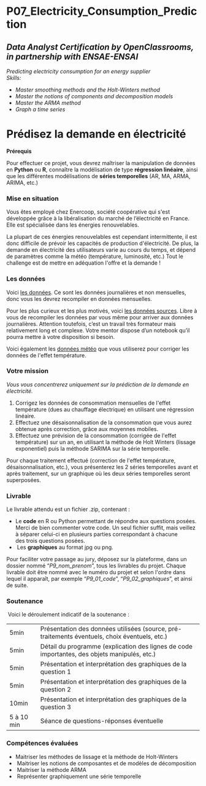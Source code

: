 # P07_Electricity_Consumption_Prediction
<h2><strong><em>Data Analyst Certification by OpenClassrooms, in partnership with&nbsp;ENSAE-ENSAI</em></strong></h2>
<p><em>Predicting electricity consumption for an energy supplier</em><br /><em>Skills:</em></p>
<ul>
<li><em>Master smoothing methods and the Holt-Winters method</em></li>
<li><em>Master the notions of components and decomposition models</em></li>
<li><em>Master the ARMA method</em></li>
<li><em>Graph a time series</em></li>
</ul>
<div>
<div>
<div>
<div>
<div>
<h1>Pr&eacute;disez la demande en &eacute;lectricit&eacute;</h1>
</div>
</div>
</div>
<div>
<div data-videotitle="video" data-current-user-id="7132501" data-project-id="150" data-codio-button-label="Acc&eacute;der au code">
<p><strong>Pr&eacute;requis</strong></p>
<p>Pour effectuer ce projet, vous devrez ma&icirc;triser la manipulation de donn&eacute;es en&nbsp;<strong>Python</strong>&nbsp;ou&nbsp;<strong>R</strong>, conna&icirc;tre la mod&eacute;lisation de type&nbsp;<strong>r&eacute;gression lin&eacute;aire</strong>, ainsi que les diff&eacute;rentes mod&eacute;lisations de&nbsp;<strong>s&eacute;ries temporelles</strong>&nbsp;(AR, MA, ARMA, ARIMA, etc.)&nbsp;</p>
<h3>Mise en situation</h3>
<p>Vous &ecirc;tes employ&eacute; chez Enercoop, soci&eacute;t&eacute; coop&eacute;rative qui s'est d&eacute;velopp&eacute;e gr&acirc;ce &agrave; la lib&eacute;ralisation du march&eacute; de l&rsquo;&eacute;lectricit&eacute; en France. Elle est sp&eacute;cialis&eacute;e dans les &eacute;nergies renouvelables.</p>
<p>La plupart de ces &eacute;nergies renouvelables est cependant intermittente, il est donc difficile de pr&eacute;voir les capacit&eacute;s de production d'&eacute;lectricit&eacute;. De plus, la demande en &eacute;lectricit&eacute; des utilisateurs varie au cours du temps, et d&eacute;pend de param&egrave;tres comme la m&eacute;t&eacute;o (temp&eacute;rature, luminosit&eacute;, etc.) Tout le challenge est de mettre en ad&eacute;quation l'offre et la demande !</p>
<h3>Les donn&eacute;es</h3>
<p>Voici&nbsp;<a href="https://s3.eu-west-1.amazonaws.com/course.oc-static.com/projects/DAN_V1_P9/data_conso.zip">les donn&eacute;es</a>.&nbsp;Ce sont les donn&eacute;es journali&egrave;res et non mensuelles, donc vous les devrez recompiler en donn&eacute;es mensuelles.</p>
<p>Pour les plus curieux et les plus motiv&eacute;s, voici&nbsp;<a href="https://www.rte-france.com/eco2mix/telecharger-les-indicateurs">les donn&eacute;es sources</a>. Libre &agrave; vous&nbsp;de recompiler les donn&eacute;es par vous m&ecirc;me pour arriver aux donn&eacute;es journali&egrave;res. Attention toutefois, c&rsquo;est un travail tr&egrave;s formateur mais relativement long et complexe. Votre mentor dispose d&rsquo;un notebook qu&rsquo;il pourra mettre &agrave; votre disposition si besoin.</p>
<p>Voici &eacute;galement les&nbsp;<a href="https://cegibat.grdf.fr/simulateur/calcul-dju">donn&eacute;es m&eacute;t&eacute;o</a>&nbsp;que vous utiliserez pour corriger les donn&eacute;es de l'effet temp&eacute;rature.</p>
<h3>Votre mission</h3>
<p><em>Vous vous concentrerez uniquement sur la pr&eacute;diction de la demande en &eacute;lectricit&eacute;.</em></p>
<ol>
<li>Corrigez les donn&eacute;es de consommation mensuelles de l'effet temp&eacute;rature (dues au chauffage &eacute;lectrique) en utilisant une r&eacute;gression lin&eacute;aire.</li>
<li>Effectuez une d&eacute;saisonnalisation de la consommation que vous aurez obtenue apr&egrave;s correction, gr&acirc;ce aux moyennes mobiles.</li>
<li>Effectuez une pr&eacute;vision de la consommation (corrig&eacute;e de l'effet temp&eacute;rature) sur un an, en utilisant la m&eacute;thode de Holt Winters (lissage exponentiel) puis la m&eacute;thode SARIMA sur la s&eacute;rie temporelle.</li>
</ol>
<p>Pour chaque traitement effectu&eacute; (correction de l'effet temp&eacute;rature, d&eacute;saisonnalisation, etc.), vous pr&eacute;senterez les 2 s&eacute;ries temporelles avant et apr&egrave;s traitement, sur un graphique o&ugrave; les&nbsp;deux s&eacute;ries temporelles seront superpos&eacute;es.</p>
<h3>Livrable</h3>
<p>Le livrable attendu est un fichier .zip, contenant :</p>
<ul>
<li>Le&nbsp;<strong>code</strong>&nbsp;en R ou Python permettant de r&eacute;pondre aux questions pos&eacute;es. Merci de bien commenter votre code. Un seul fichier suffit, mais veillez &agrave; s&eacute;parer celui-ci en plusieurs parties correspondant &agrave; chacune des&nbsp;trois questions pos&eacute;es.</li>
<li>&nbsp;Les&nbsp;<strong>graphiques</strong>&nbsp;au format jpg ou png.</li>
</ul>
<aside data-claire-semantic="information">
<p>Pour faciliter votre passage au jury, d&eacute;posez sur la plateforme, dans un dossier nomm&eacute; &ldquo;<em>P9_nom_prenom</em>&rdquo;, tous les livrables du projet. Chaque livrable doit &ecirc;tre nomm&eacute; avec le num&eacute;ro du projet et selon l'ordre dans lequel il appara&icirc;t, par exemple &ldquo;<em>P9_01_code</em>&rdquo;, &ldquo;<em>P9_02_graphiques</em>&rdquo;, et ainsi de suite.</p>
</aside>
<h3>Soutenance</h3>
<p>&nbsp;Voici le d&eacute;roulement indicatif de la soutenance :</p>
<div>
<div>
<table>
<tbody>
<tr>
<td>5min</td>
<td>Pr&eacute;sentation des donn&eacute;es utilis&eacute;es (source, pr&eacute;-traitements &eacute;ventuels, choix &eacute;ventuels, etc.)</td>
</tr>
<tr>
<td>5min</td>
<td>D&eacute;tail du programme (explication des lignes de code importantes, des objets manipul&eacute;s, etc.)</td>
</tr>
<tr>
<td>5min</td>
<td>Pr&eacute;sentation et interpr&eacute;tation des graphiques de la question 1</td>
</tr>
<tr>
<td>5min</td>
<td>Pr&eacute;sentation et interpr&eacute;tation des graphiques de la question 2</td>
</tr>
<tr>
<td>10min</td>
<td>Pr&eacute;sentation et interpr&eacute;tation des graphiques de la question 3</td>
</tr>
<tr>
<td>5 &agrave; 10 min</td>
<td>S&eacute;ance de questions-r&eacute;ponses &eacute;ventuelle</td>
</tr>
</tbody>
</table>
</div>
</div>
</div>
<h3>Comp&eacute;tences &eacute;valu&eacute;es</h3>
<ul>
<li>
<div>Maitriser les m&eacute;thodes de lissage et la m&eacute;thode de Holt-Winters</div>
</li>
<li>
<div>&nbsp;Maitriser les notions de composantes et de mod&egrave;les de d&eacute;composition</div>
</li>
<li>
<div>&nbsp;Maitriser la m&eacute;thode ARMA</div>
</li>
<li>
<div>&nbsp;Repr&eacute;senter graphiquement une s&eacute;rie temporelle</div>
</li>
</ul>
</div>
</div>
</div>
